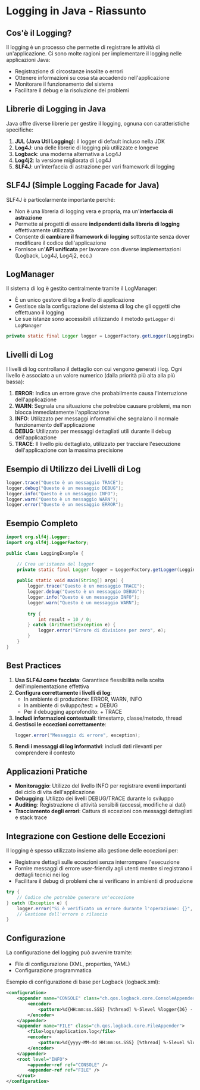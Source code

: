 # Logging in Java - Riassunto

## Cos'è il Logging?

Il logging è un processo che permette di registrare le attività di un'applicazione. Ci sono molte ragioni per implementare il logging nelle applicazioni Java:

- Registrazione di circostanze insolite o errori
- Ottenere informazioni su cosa sta accadendo nell'applicazione
- Monitorare il funzionamento del sistema
- Facilitare il debug e la risoluzione dei problemi

## Librerie di Logging in Java

Java offre diverse librerie per gestire il logging, ognuna con caratteristiche specifiche:

1. **JUL (Java Util Logging)**: il logger di default incluso nella JDK
2. **Log4J**: una delle librerie di logging più utilizzate e longeve
3. **Logback**: una moderna alternativa a Log4J
4. **Log4j2**: la versione migliorata di Log4J
5. **SLF4J**: un'interfaccia di astrazione per vari framework di logging

## SLF4J (Simple Logging Facade for Java)

SLF4J è particolarmente importante perché:

- Non è una libreria di logging vera e propria, ma un'**interfaccia di astrazione**
- Permette ai progetti di essere **indipendenti dalla libreria di logging** effettivamente utilizzata
- Consente di **cambiare il framework di logging** sottostante senza dover modificare il codice dell'applicazione
- Fornisce un'**API unificata** per lavorare con diverse implementazioni (Logback, Log4J, Log4j2, ecc.)

## LogManager

Il sistema di log è gestito centralmente tramite il LogManager:

- È un unico gestore di log a livello di applicazione
- Gestisce sia la configurazione del sistema di log che gli oggetti che effettuano il logging
- Le sue istanze sono accessibili utilizzando il metodo `getLogger` di `LogManager`

```java
private static final Logger logger = LoggerFactory.getLogger(LoggingExample.class);
```

## Livelli di Log

I livelli di log controllano il dettaglio con cui vengono generati i log. Ogni livello è associato a un valore numerico (dalla priorità più alta alla più bassa):

1. **ERROR**: Indica un errore grave che probabilmente causa l'interruzione dell'applicazione
2. **WARN**: Segnala una situazione che potrebbe causare problemi, ma non blocca immediatamente l'applicazione
3. **INFO**: Utilizzato per messaggi informativi che segnalano il normale funzionamento dell'applicazione
4. **DEBUG**: Utilizzato per messaggi dettagliati utili durante il debug dell'applicazione
5. **TRACE**: Il livello più dettagliato, utilizzato per tracciare l'esecuzione dell'applicazione con la massima precisione

## Esempio di Utilizzo dei Livelli di Log

```java
logger.trace("Questo è un messaggio TRACE");
logger.debug("Questo è un messaggio DEBUG");
logger.info("Questo è un messaggio INFO");
logger.warn("Questo è un messaggio WARN");
logger.error("Questo è un messaggio ERROR");
```

## Esempio Completo

```java
import org.slf4j.Logger;
import org.slf4j.LoggerFactory;

public class LoggingExample {

    // Crea un'istanza del logger
    private static final Logger logger = LoggerFactory.getLogger(LoggingExample.class);
    
    public static void main(String[] args) {
        logger.trace("Questo è un messaggio TRACE");
        logger.debug("Questo è un messaggio DEBUG");
        logger.info("Questo è un messaggio INFO");
        logger.warn("Questo è un messaggio WARN");
        
        try {
            int result = 10 / 0;
        } catch (ArithmeticException e) {
            logger.error("Errore di divisione per zero", e);
        }
    }
}
```

## Best Practices

1. **Usa SLF4J come facciata**: Garantisce flessibilità nella scelta dell'implementazione effettiva
2. **Configura correttamente i livelli di log**:
   - In ambiente di produzione: ERROR, WARN, INFO
   - In ambiente di sviluppo/test: + DEBUG
   - Per il debugging approfondito: + TRACE
3. **Includi informazioni contestuali**: timestamp, classe/metodo, thread
4. **Gestisci le eccezioni correttamente**:
   ```java
   logger.error("Messaggio di errore", exception);
   ```
5. **Rendi i messaggi di log informativi**: includi dati rilevanti per comprendere il contesto

## Applicazioni Pratiche

- **Monitoraggio**: Utilizzo del livello INFO per registrare eventi importanti del ciclo di vita dell'applicazione
- **Debugging**: Utilizzo dei livelli DEBUG/TRACE durante lo sviluppo
- **Auditing**: Registrazione di attività sensibili (accessi, modifiche ai dati)
- **Tracciamento degli errori**: Cattura di eccezioni con messaggi dettagliati e stack trace

## Integrazione con Gestione delle Eccezioni

Il logging è spesso utilizzato insieme alla gestione delle eccezioni per:
- Registrare dettagli sulle eccezioni senza interrompere l'esecuzione
- Fornire messaggi di errore user-friendly agli utenti mentre si registrano i dettagli tecnici nei log
- Facilitare il debug di problemi che si verificano in ambienti di produzione

```java
try {
    // Codice che potrebbe generare un'eccezione
} catch (Exception e) {
    logger.error("Si è verificato un errore durante l'operazione: {}", operationName, e);
    // Gestione dell'errore o rilancio
}
```

## Configurazione

La configurazione del logging può avvenire tramite:
- File di configurazione (XML, properties, YAML)
- Configurazione programmatica

Esempio di configurazione di base per Logback (logback.xml):
```xml
<configuration>
    <appender name="CONSOLE" class="ch.qos.logback.core.ConsoleAppender">
        <encoder>
            <pattern>%d{HH:mm:ss.SSS} [%thread] %-5level %logger{36} - %msg%n</pattern>
        </encoder>
    </appender>
    <appender name="FILE" class="ch.qos.logback.core.FileAppender">
        <file>logs/application.log</file>
        <encoder>
            <pattern>%d{yyyy-MM-dd HH:mm:ss.SSS} [%thread] %-5level %logger{36} - %msg%n</pattern>
        </encoder>
    </appender>
    <root level="INFO">
        <appender-ref ref="CONSOLE" />
        <appender-ref ref="FILE" />
    </root>
</configuration>
```